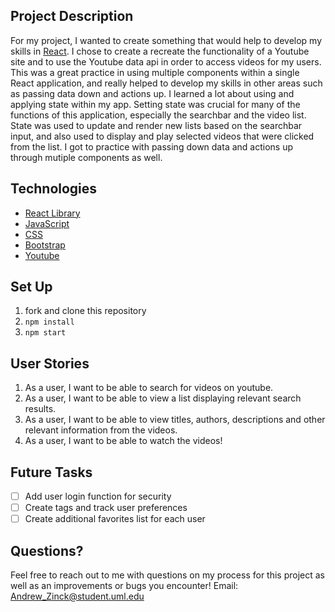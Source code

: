 ## Project Description


  For my project, I wanted to create something that would help to develop my skills in [React](https://reactjs.org/).
I chose to create a recreate the functionality of a Youtube site and to use the Youtube data api in order to access videos for my users. This was a great practice in using multiple components within a single React application, and really helped to develop my skills in other areas such as passing data down and actions up. I learned a lot about using and applying state within my app. Setting state was crucial for many of the functions of this application, especially the searchbar and the video list. State was used to update and render new lists based on the searchbar input, and also used to display and play selected videos that were clicked from the list.
I got to practice with passing down data and actions up through mutiple components as well.
## Technologies

-   [React Library](https://reactjs.org/)
-   [JavaScript](https://www.javascript.com/)
-   [CSS](https://developer.mozilla.org/en-US/docs/Web/CSS)
-   [Bootstrap](https://startbootstrap.com/template-overviews/creative/)
-   [Youtube](https://developers.google.com/youtube/v3/getting-started)


## Set Up

1. fork and clone this repository
2. `npm install`
3. `npm start`



## User Stories

  1. As a user, I want to be able to search for videos on youtube.
  2. As a user, I want to be able to view a list displaying relevant search results.
  3. As a user, I want to be able to view titles, authors, descriptions and other relevant information from the videos.
  4. As a user, I want to be able to watch the videos!




## Future Tasks

- [ ] Add user login function for security
- [ ] Create tags and track user preferences
- [ ] Create additional favorites list for each user

## Questions?
Feel free to reach out to me with questions on my process for this project as well as an improvements or bugs you encounter!
Email:
Andrew_Zinck@student.uml.edu
